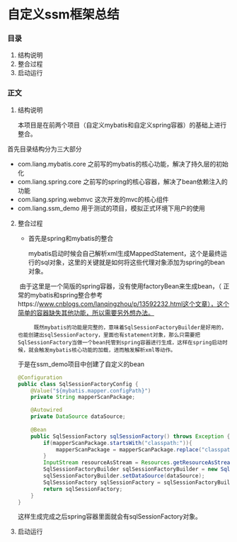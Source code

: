 # 自定义ssm框架总结

### 目录

1. 结构说明
2. 整合过程
3. 启动运行



### 正文

1. 结构说明

   本项目是在前两个项目（自定义mybatis和自定义spring容器）的基础上进行整合。

首先目录结构分为三大部分

- com.liang.mybatis.core		之前写的mybatis的核心功能，解决了持久层的初始化
- com.liang.spring.core           之前写的spring的核心容器，解决了bean依赖注入的功能
- com.liang.spring.webmvc    这次开发的mvc的核心组件
- com.liang.ssm_demo            用于测试的项目，模拟正式环境下用户的使用



2. 整合过程

   - 首先是spring和mybatis的整合

     mybatis启动时候会自己解析xml生成MappedStatement，这个是最终运行的sql对象，这里的关键就是如何将这些代理对象添加为spring的bean对象。

   

   ​		由于这里是一个简版的spring容器，没有使用factoryBean来生成bean，（ 正常的mybatis和spring整合参考https://www.cnblogs.com/lanqingzhou/p/13592232.html这个文章），这个简单的容器缺失其他功能，所以需要另外想办法。

   

    		既然mybatis的功能是完整的，意味着SqlSessionFactoryBuilder是好用的，也能创建出sqlSessionFactory，里面也有statement对象，那么只需要把SqlSessionFactory当做一个bean托管到spring容器进行生成，这样在spring启动时候，就会触发mybatis核心功能的加载，进而触发解析xml等动作。

   于是在ssm_demo项目中创建了自定义的bean

   ```java
   @Configuration
   public class SqlSessionFactoryConfig {
       @Value("${mybatis.mapper.configPath}")
       private String mapperScanPackage;
   
       @Autowired
       private DataSource dataSource;
       
       @Bean
       public SqlSessionFactory sqlSessionFactory() throws Exception {
           if(mapperScanPackage.startsWith("classpath:")){
               mapperScanPackage = mapperScanPackage.replace("classpath:","");
           }
           InputStream resourceAsStream = Resources.getResourceAsStream(mapperScanPackage);
           SqlSessionFactoryBuilder sqlSessionFactoryBuilder = new SqlSessionFactoryBuilder();
           sqlSessionFactoryBuilder.setDataSource(dataSource);
           SqlSessionFactory sqlSessionFactory = sqlSessionFactoryBuilder.build(resourceAsStream);
           return sqlSessionFactory;
       }
   }
   ```

   这样生成完成之后spring容器里面就会有sqlSessionFactory对象。

   

3. 启动运行

